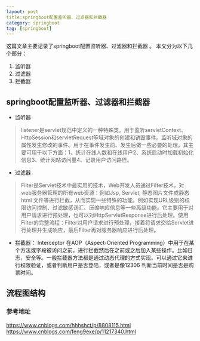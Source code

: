 ```yaml
---
layout: post
title:springboot配置监听器、过滤器和拦截器 
category: springboot
tag: [springboot]
---
```


这篇文章主要记录了springboot配置监听器、过滤器和拦截器 。
本文分为以下几个部分：
1. 监听器
2. 过滤器
3. 拦截器


## springboot配置监听器、过滤器和拦截器

- 监听器
>listener是servlet规范中定义的一种特殊类。用于监听servletContext、HttpSession和servletRequest等域对象的创建和销毁事件。监听域对象的属性发生修改的事件。用于在事件发生前、发生后做一些必要的处理。其主要可用于以下方面：1、统计在线人数和在线用户2、系统启动时加载初始化信息3、统计网站访问量4、记录用户访问路径。

- 过滤器
> Filter是Servlet技术中最实用的技术，Web开发人员通过Filter技术，对web服务器管理的所有web资源：例如Jsp, Servlet, 静态图片文件或静态 html 文件等进行拦截，从而实现一些特殊的功能。例如实现URL级别的权限访问控制、过滤敏感词汇、压缩响应信息等一些高级功能。它主要用于对用户请求进行预处理，也可以对HttpServletResponse进行后处理。使用Filter的完整流程：Filter对用户请求进行预处理，接着将请求交给Servlet进行处理并生成响应，最后Filter再对服务器响应进行后处理。

- 拦截器：
Interceptor 在AOP（Aspect-Oriented Programming）中用于在某个方法或字段被访问之前，进行拦截然后在之前或之后加入某些操作。比如日志，安全等。一般拦截器方法都是通过动态代理的方式实现。可以通过它来进行权限验证，或者判断用户是否登陆，或者是像12306 判断当前时间是否是购票时间。

## 流程图结构


### 参考地址
https://www.cnblogs.com/hhhshct/p/8808115.html
https://www.cnblogs.com/feng9exe/p/11217340.html
